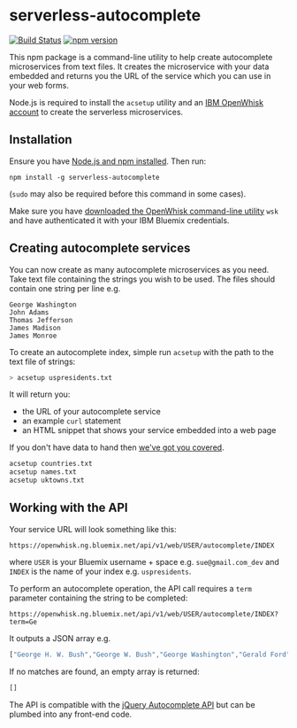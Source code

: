 # serverless-autocomplete

[![Build Status](https://travis-ci.org/ibm-watson-data-lab/serverless-autocomplete.svg?branch=master)](https://travis-ci.org/ibm-watson-data-lab/serverless-autocomplete) [![npm version](https://badge.fury.io/js/serverless-autocomplete.svg)](https://badge.fury.io/js/serverless-autocomplete)

This npm package is a command-line utility to help create autocomplete microservices from text files. It creates the microservice with your data embedded and returns you the URL of the service which you can use in your web forms. 

Node.js is required to install the `acsetup` utility and an [IBM OpenWhisk account](https://console.bluemix.net/openwhisk/?env_id=ibm:yp:us-south) to create the serverless microservices.

## Installation

Ensure you have [Node.js and npm installed](https://nodejs.org/en/download/). Then run:

```
npm install -g serverless-autocomplete
```

(`sudo` may also be required before this command in some cases).

Make sure you have [downloaded the OpenWhisk command-line utility](https://console.bluemix.net/openwhisk/learn/cli?env_id=ibm:yp:us-south) `wsk` and have authenticated it with your IBM Bluemix credentials.

## Creating autocomplete services

You can now create as many autocomplete microservices as you need. Take text file containing the strings you wish to be used. The files should contain one string per line e.g.

```
George Washington
John Adams
Thomas Jefferson
James Madison
James Monroe
```

To create an autocomplete index, simple run `acsetup` with the path to the text file of strings:

```sh
> acsetup uspresidents.txt
```

It will return you:

- the URL of your autocomplete service
- an example `curl` statement
- an HTML snippet that shows your service embedded into a web page

If you don't have data to hand then [we've got you covered](https://github.com/ibm-watson-data-lab/serverless-autocomplete/tree/master/data).

```sh
acsetup countries.txt
acsetup names.txt
acsetup uktowns.txt
```

## Working with the API

Your service URL will look something like this:

    https://openwhisk.ng.bluemix.net/api/v1/web/USER/autocomplete/INDEX

where `USER` is your Bluemix username + space  e.g. `sue@gmail.com_dev` and `INDEX` is the name of your index e.g. `uspresidents`.

To perform an autocomplete operation, the API call requires a `term` parameter containing the string to be completed:

    https://openwhisk.ng.bluemix.net/api/v1/web/USER/autocomplete/INDEX?term=Ge

It outputs a JSON array e.g.

```js
["George H. W. Bush","George W. Bush","George Washington","Gerald Ford"]
```

If no matches are found, an empty array is returned:

```js
[]
```

The API is compatible with the [jQuery Autocomplete API](http://api.jqueryui.com/autocomplete/) but can be plumbed into any front-end code.






